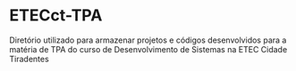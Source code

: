 # ETECct-TPA
Diretório utilizado para armazenar projetos e códigos desenvolvidos para a matéria de TPA do curso de Desenvolvimento de Sistemas na ETEC Cidade Tiradentes
